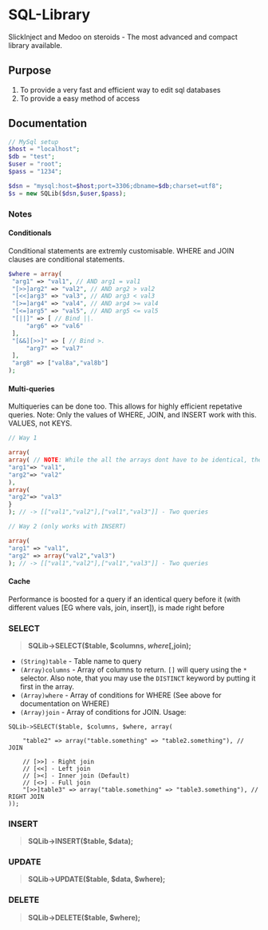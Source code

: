 # SQL-Library
SlickInject and Medoo on steroids - The most advanced and compact library available.

## Purpose

1. To provide a very fast and efficient way to edit sql databases
2. To provide a easy method of access

## Documentation
```php
// MySql setup
$host = "localhost";
$db = "test";
$user = "root";
$pass = "1234";

$dsn = "mysql:host=$host;port=3306;dbname=$db;charset=utf8";
$s = new SQLib($dsn,$user,$pass);
```

### Notes
#### Conditionals
Conditional statements are extremly customisable. WHERE and JOIN clauses are conditional statements. 

```php
$where = array(
 "arg1" => "val1", // AND arg1 = val1
 "[>>]arg2" => "val2", // AND arg2 > val2
 "[<<]arg3" => "val3", // AND arg3 < val3
 "[>=]arg4" => "val4", // AND arg4 >= val4
 "[<=]arg5" => "val5", // AND arg5 <= val5
 "[||]" => [ // Bind ||.
     "arg6" => "val6"
 ],
 "[&&][>>]" => [ // Bind >.
     "arg7" => "val7"
 ],
 "arg8" => ["val8a","val8b"]
);
```

#### Multi-queries
Multiqueries can be done too. This allows for highly efficient repetative queries. Note: Only the values of WHERE, JOIN, and INSERT work with this. VALUES, not KEYS.

```php
// Way 1

array(
array( // NOTE: While the all the arrays dont have to be identical, the first one should have the most items
"arg1"=> "val1",
"arg2"=> "val2"
),
array(
"arg2"=> "val3"
}
); // -> [["val1","val2"],["val1","val3"]] - Two queries

// Way 2 (only works with INSERT)

array(
"arg1" => "val1",
"arg2" => array("val2","val3")
); // -> [["val1","val2"],["val1","val3"]] - Two queries
```

#### Cache
Performance is boosted for a query if an identical query before it (with different values [EG where vals, join, insert]), is made right before

### SELECT
> **SQLib->SELECT($table, $columns, $where[,$join);**

* `(String)table` - Table name to query
* `(Array)columns` - Array of columns to return. `[]` will query using the `*` selector. Also note, that you may use the `DISTINCT` keyword by putting it first in the array.
* `(Array)where` - Array of conditions for WHERE (See above for documentation on WHERE)
* `(Array)join` - Array of conditions for JOIN. Usage:

```
SQLib->SELECT($table, $columns, $where, array(

    "table2" => array("table.something" => "table2.something"), // JOIN
    
    // [>>] - Right join
    // [<<] - Left join
    // [><] - Inner join (Default)
    // [<>] - Full join
    "[>>]table3" => array("table.something" => "table3.something"), // RIGHT JOIN
));

```

### INSERT
> **SQLib->INSERT($table, $data);**

### UPDATE
> **SQLib->UPDATE($table, $data, $where);**

### DELETE
> **SQLib->DELETE($table, $where);**
